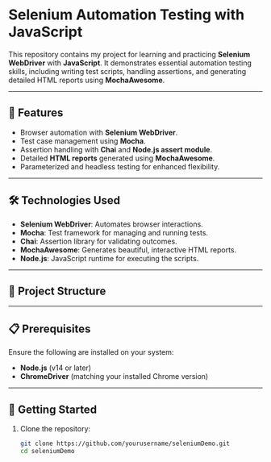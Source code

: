 # Selenium Automation Testing with JavaScript

This repository contains my project for learning and practicing **Selenium WebDriver** with **JavaScript**. It demonstrates essential automation testing skills, including writing test scripts, handling assertions, and generating detailed HTML reports using **MochaAwesome**.

---

## 🚀 Features

- Browser automation with **Selenium WebDriver**.
- Test case management using **Mocha**.
- Assertion handling with **Chai** and **Node.js assert module**.
- Detailed **HTML reports** generated using **MochaAwesome**.
- Parameterized and headless testing for enhanced flexibility.

---

## 🛠️ Technologies Used

- **Selenium WebDriver**: Automates browser interactions.
- **Mocha**: Test framework for managing and running tests.
- **Chai**: Assertion library for validating outcomes.
- **MochaAwesome**: Generates beautiful, interactive HTML reports.
- **Node.js**: JavaScript runtime for executing the scripts.

---

## 📂 Project Structure




---

## 📋 Prerequisites

Ensure the following are installed on your system:

- **Node.js** (v14 or later)
- **ChromeDriver** (matching your installed Chrome version)

---

## 🚀 Getting Started

1. Clone the repository:
   ```bash
   git clone https://github.com/yourusername/seleniumDemo.git
   cd seleniumDemo

